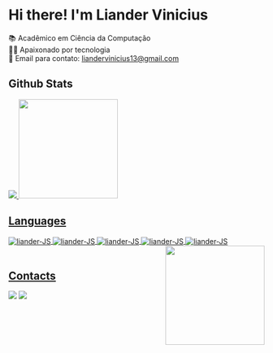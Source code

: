 # Hi there! I'm Liander Vinicius 

📚 Acadêmico em Ciência da Computação <br>
👨‍💻 Apaixonado por tecnologia <br>
📧 Email para contato: liandervinicius13@gmail.com

## Github Stats

  <div>
      <a href="https://github.com/Lianderdev">
      <img src="https://github-readme-streak-stats.herokuapp.com/?user=Lianderdev&theme=dark&hide_border=false"/>
      <img height="195em"  src="https://github-readme-stats.vercel.app/api/top-langs/?username=Lianderdev&size_weight=0.5&count_weight=0.5&theme=dark" src="https://github.com/anuraghazra/github-readme-stats"/>
  </div>
      
## Languages
  <div style="display: inline_block"> 
    <img align="center" alt="liander-JS" src="https://img.shields.io/badge/HTML5-E34F26?style=for-the-badge&logo=html5&logoColor=white"> 
    <img align="center" alt="liander-JS" src="https://img.shields.io/badge/CSS3-1572B6?style=for-the-badge&logo=css3&logoColor=white">
    <img align="center" alt="liander-JS" src="https://img.shields.io/badge/JavaScript-F7DF1E?style=for-the-badge&logo=javascript&logoColor=black"> 
    <img align="center" alt="liander-JS" src="https://img.shields.io/badge/styled--components-DB7093?style=for-the-badge&logo=styled-components&logoColor=white"> 
    <img align="center" alt="liander-JS" src="https://img.shields.io/badge/React-20232A?style=for-the-badge&logo=react&logoColor=61DAFB"> 
    <div>
    <img align="right" height="195em" src="https://i.pinimg.com/originals/b3/26/51/b326517cd8ca44b939a1bee41a7f103c.gif"
    </div>
  </div> <br>

## Contacts
  <div>
    <a href = "mailto:liandervinicius13a@gmail.com" target="_blank"><img src="https://img.shields.io/badge/Gmail-D14836?style=for-the-badge&logo=gmail&logoColor=white"></a>
    <a href = "https://www.linkedin.com/in/liander-vinicius-088403258/" target="_blank"><img src="https://img.shields.io/badge/LinkedIn-0077B5?style=for-the-badge&logo=linkedin&logoColor=white"></a>
  </div> <br>
  



